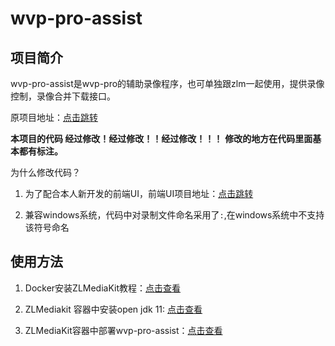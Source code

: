 # wvp-pro-assist

## 项目简介
wvp-pro-assist是wvp-pro的辅助录像程序，也可单独跟zlm一起使用，提供录像控制，录像合并下载接口。 

原项目地址：[点击跳转](https://github.com/648540858/wvp-pro-assist)

**本项目的代码 经过修改！经过修改！！经过修改！！！**
**修改的地方在代码里面基本都有标注。**

为什么修改代码？

1. 为了配合本人新开发的前端UI，前端UI项目地址：[点击跳转](https://github.com/648540858/wvp-pro-assist)

2. 兼容windows系统，代码中对录制文件命名采用了`:`,在windows系统中不支持该符号命名

## 使用方法

1. Docker安装ZLMediaKit教程：[点击查看](https://decoderx.cc/2022/07/01/docker%E5%AE%89%E8%A3%85ZLMediaKit%E6%95%99%E7%A8%8B/)

2. ZLMediakit 容器中安装open jdk 11: [点击查看](https://decoderx.cc/2022/07/01/ZLMediakit%20%E5%AE%B9%E5%99%A8%E4%B8%AD%E5%AE%89%E8%A3%85open%20jdk%2011/)

3. ZLMediaKit容器中部署wvp-pro-assist：[点击查看](https://decoderx.cc/2022/07/01/%E5%9C%A8ZLMediaKit%E5%AE%B9%E5%99%A8%E4%B8%AD%E9%83%A8%E7%BD%B2wvp-pro-assist/)